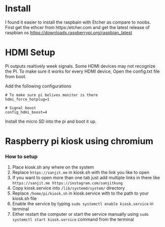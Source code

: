 # Install
I found it easier to install the raspbain with Etcher as compare to noobs. First get the ethcer from https:/etcher.com and get the latest release of raspbian os https://downloads.raspberrypi.org/raspbian_latest

# HDMI Setup
Pi outputs realtively week signals. Some HDMI devices may not recognize the PI. To make sure it works for every HDMI device, Open the config.txt file from boot.

Add the following configurations
```
# To make sure pi belives monitor is there
hdmi_force_hotplug=1

# Signal boost
config_hdmi_boost=4

```

Install the micro SD into the pi and boot it up.



# Raspberry pi kiosk using chromium

### How to setup
1. Place kiosk.sh any where on the system
2. Replace `https://sanjit.me` in kiosk.sh with the link you like to open
3. If you want to open more than one tab just add multiple links in there like
  `https://sanjit.me https://instagram.com/sanjitkung`
4. Copy kiosk.service into `/lib/systemd/system/` directory
5. Replace `/home/pi/kiosk.sh` in kiosk.service with to the path to your kiosk.sh file
6. Enable the service by typing `sudo systemctl enable kiosk.service` in terminal
7. Either restart the computer or start the service manually using `sudo systemctl start kiosk.service` command from the terminal
